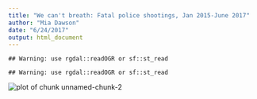 ```yaml
---
title: "We can't breath: Fatal police shootings, Jan 2015-June 2017"
author: "Mia Dawson"
date: "6/24/2017"
output: html_document
---
```





```
## Warning: use rgdal::readOGR or sf::st_read

## Warning: use rgdal::readOGR or sf::st_read
```

![plot of chunk unnamed-chunk-2](figure/unnamed-chunk-2-1.png)


